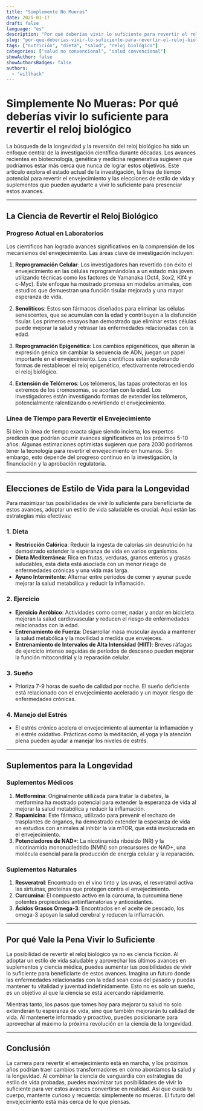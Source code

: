 ```yaml
---
title: "Simplemente No Mueras"
date: 2025-01-17
draft: false
language: "es"
description: "Por qué deberías vivir lo suficiente para revertir el reloj biológico"
slug: "por-que-deberias-vivir-lo-suficiente-para-revertir-el-reloj-biologico"
tags: ["nutrición", "dieta", "salud", "reloj biológico"]
categories: ["salud no convencional", "salud convencional"]
showAuthor: false
showAuthorsBadges: false
authors:
  - "willhack"
---
```

# Simplemente No Mueras: Por qué deberías vivir lo suficiente para revertir el reloj biológico

La búsqueda de la longevidad y la reversión del reloj biológico ha sido un enfoque central de la investigación científica durante décadas. Los avances recientes en biotecnología, genética y medicina regenerativa sugieren que podríamos estar más cerca que nunca de lograr estos objetivos. Este artículo explora el estado actual de la investigación, la línea de tiempo potencial para revertir el envejecimiento y las elecciones de estilo de vida y suplementos que pueden ayudarte a vivir lo suficiente para presenciar estos avances.

---

## La Ciencia de Revertir el Reloj Biológico

### Progreso Actual en Laboratorios
Los científicos han logrado avances significativos en la comprensión de los mecanismos del envejecimiento. Las áreas clave de investigación incluyen:

1. **Reprogramación Celular**: Los investigadores han revertido con éxito el envejecimiento en las células reprogramándolas a un estado más joven utilizando técnicas como los factores de Yamanaka (Oct4, Sox2, Klf4 y c-Myc). Este enfoque ha mostrado promesa en modelos animales, con estudios que demuestran una función tisular mejorada y una mayor esperanza de vida.

2. **Senolíticos**: Estos son fármacos diseñados para eliminar las células senescentes, que se acumulan con la edad y contribuyen a la disfunción tisular. Los primeros ensayos han demostrado que eliminar estas células puede mejorar la salud y retrasar las enfermedades relacionadas con la edad.

3. **Reprogramación Epigenética**: Los cambios epigenéticos, que alteran la expresión génica sin cambiar la secuencia de ADN, juegan un papel importante en el envejecimiento. Los científicos están explorando formas de restablecer el reloj epigenético, efectivamente retrocediendo el reloj biológico.

4. **Extensión de Telómeros**: Los telómeros, las tapas protectoras en los extremos de los cromosomas, se acortan con la edad. Los investigadores están investigando formas de extender los telómeros, potencialmente ralentizando o revirtiendo el envejecimiento.

### Línea de Tiempo para Revertir el Envejecimiento
Si bien la línea de tiempo exacta sigue siendo incierta, los expertos predicen que podrían ocurrir avances significativos en los próximos 5-10 años. Algunas estimaciones optimistas sugieren que para 2030 podríamos tener la tecnología para revertir el envejecimiento en humanos. Sin embargo, esto depende del progreso continuo en la investigación, la financiación y la aprobación regulatoria.

---

## Elecciones de Estilo de Vida para la Longevidad

Para maximizar tus posibilidades de vivir lo suficiente para beneficiarte de estos avances, adoptar un estilo de vida saludable es crucial. Aquí están las estrategias más efectivas:

### 1. **Dieta**
- **Restricción Calórica**: Reducir la ingesta de calorías sin desnutrición ha demostrado extender la esperanza de vida en varios organismos.
- **Dieta Mediterránea**: Rica en frutas, verduras, granos enteros y grasas saludables, esta dieta está asociada con un menor riesgo de enfermedades crónicas y una vida más larga.
- **Ayuno Intermitente**: Alternar entre períodos de comer y ayunar puede mejorar la salud metabólica y reducir la inflamación.

### 2. **Ejercicio**
- **Ejercicio Aeróbico**: Actividades como correr, nadar y andar en bicicleta mejoran la salud cardiovascular y reducen el riesgo de enfermedades relacionadas con la edad.
- **Entrenamiento de Fuerza**: Desarrollar masa muscular ayuda a mantener la salud metabólica y la movilidad a medida que envejeces.
- **Entrenamiento de Intervalos de Alta Intensidad (HIIT)**: Breves ráfagas de ejercicio intenso seguidas de períodos de descanso pueden mejorar la función mitocondrial y la reparación celular.

### 3. **Sueño**
- Prioriza 7-9 horas de sueño de calidad por noche. El sueño deficiente está relacionado con el envejecimiento acelerado y un mayor riesgo de enfermedades crónicas.

### 4. **Manejo del Estrés**
- El estrés crónico acelera el envejecimiento al aumentar la inflamación y el estrés oxidativo. Prácticas como la meditación, el yoga y la atención plena pueden ayudar a manejar los niveles de estrés.

---

## Suplementos para la Longevidad

### Suplementos Médicos
1. **Metformina**: Originalmente utilizada para tratar la diabetes, la metformina ha mostrado potencial para extender la esperanza de vida al mejorar la salud metabólica y reducir la inflamación.
2. **Rapamicina**: Este fármaco, utilizado para prevenir el rechazo de trasplantes de órganos, ha demostrado extender la esperanza de vida en estudios con animales al inhibir la vía mTOR, que está involucrada en el envejecimiento.
3. **Potenciadores de NAD+**: La nicotinamida ribósido (NR) y la nicotinamida mononucleótido (NMN) son precursores de NAD+, una molécula esencial para la producción de energía celular y la reparación.

### Suplementos Naturales
1. **Resveratrol**: Encontrado en el vino tinto y las uvas, el resveratrol activa las sirtuinas, proteínas que protegen contra el envejecimiento.
2. **Curcumina**: El compuesto activo en la cúrcuma, la curcumina tiene potentes propiedades antiinflamatorias y antioxidantes.
3. **Ácidos Grasos Omega-3**: Encontrados en el aceite de pescado, los omega-3 apoyan la salud cerebral y reducen la inflamación.

---

## Por qué Vale la Pena Vivir lo Suficiente

La posibilidad de revertir el reloj biológico ya no es ciencia ficción. Al adoptar un estilo de vida saludable y aprovechar los últimos avances en suplementos y ciencia médica, puedes aumentar tus posibilidades de vivir lo suficiente para beneficiarte de estos avances. Imagina un futuro donde las enfermedades relacionadas con la edad sean cosa del pasado y puedas mantener tu vitalidad y juventud indefinidamente. Esto no es solo un sueño, es un objetivo al que la ciencia se está acercando rápidamente.

Mientras tanto, los pasos que tomes hoy para mejorar tu salud no solo extenderán tu esperanza de vida, sino que también mejorarán tu calidad de vida. Al mantenerte informado y proactivo, puedes posicionarte para aprovechar al máximo la próxima revolución en la ciencia de la longevidad.

---

## Conclusión

La carrera para revertir el envejecimiento está en marcha, y los próximos años podrían traer cambios transformadores en cómo abordamos la salud y la longevidad. Al combinar la ciencia de vanguardia con estrategias de estilo de vida probadas, puedes maximizar tus posibilidades de vivir lo suficiente para ver estos avances convertirse en realidad. Así que cuida tu cuerpo, mantente curioso y recuerda: simplemente no mueras. El futuro del envejecimiento está más cerca de lo que piensas.
